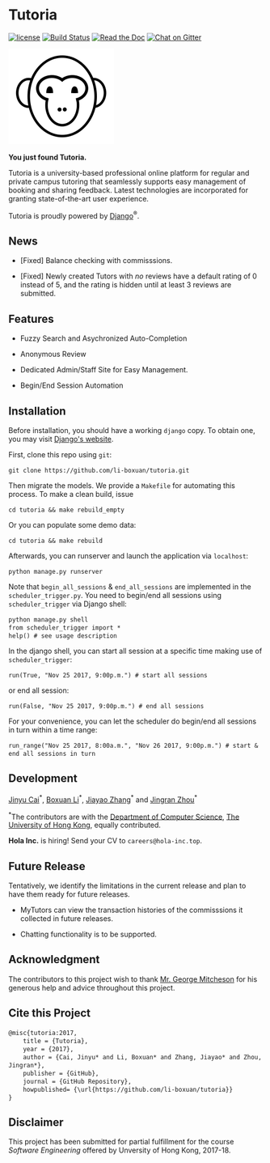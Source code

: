 # Tutoria
[![license](https://img.shields.io/github/license/mashape/apistatus.svg)](LICENSE)
[![Build Status](https://travis-ci.com/li-boxuan/tutoria.svg?token=9cK4Kmeqpdioyfb1EXxS&branch=master)](https://travis-ci.com/li-boxuan/tutoria)
[![Read the Doc](https://img.shields.io/badge/documentation-ready-brightgreen.svg)](http://htmlpreview.github.io/?https://github.com/li-boxuan/tutoria/blob/master/doc/index.html)
[![Chat on Gitter](https://badges.gitter.im/Hola-Inc/Tutoriac.svg)](https://gitter.im/Hola-Inc/Tutoria)

![Hola the Monkey](./favicon/hola.png)

**You just found Tutoria.**

Tutoria is a university-based professional online platform for regular and private
campus tutoring that seamlessly supports
easy management of booking and sharing feedback. Latest technologies
are incorporated for granting state-of-the-art user experience.

Tutoria is proudly powered by [Django](https://www.djangoproject.com/)<sup>®</sup>.


## News

- [Fixed] Balance checking with commisssions.

- [Fixed] Newly created Tutors with *no* reviews have a default rating of 0 instead of 5, and the rating is hidden until at least 3 reviews are submitted.

## Features

- Fuzzy Search and Asychronized Auto-Completion

- Anonymous Review

- Dedicated Admin/Staff Site for Easy Management.

- Begin/End Session Automation


## Installation

Before installation, you should have a working `django` copy. To obtain one,
you may visit [Django's website](https://www.djangoproject.com/).

First, clone this repo using `git`:

    git clone https://github.com/li-boxuan/tutoria.git

Then migrate the models. We provide a `Makefile` for automating
this process. To make a clean build, issue

    cd tutoria && make rebuild_empty

Or you can populate some demo data:

    cd tutoria && make rebuild
    
Afterwards, you can runserver and launch the application
via `localhost`:

    python manage.py runserver

Note that `begin_all_sessions` & `end_all_sessions` are implemented in the `scheduler_trigger.py`.
You need to begin/end all sessions using `scheduler_trigger` via Django shell:

    python manage.py shell
    from scheduler_trigger import *
    help() # see usage description

In the django shell, you can start all session at a specific time making use of `scheduler_trigger`:

    run(True, "Nov 25 2017, 9:00p.m.") # start all sessions

or end all session:

    run(False, "Nov 25 2017, 9:00p.m.") # end all sessions

For your convenience, you can let the scheduler do begin/end all sessions in turn within a time range:

    run_range("Nov 25 2017, 8:00a.m.", "Nov 26 2017, 9:00p.m.") # start & end all sessions in turn

## Development

[Jinyu Cai](https://www.linkedin.com/in/金雨-蔡-170b75108)<sup>&ast;</sup>,
[Boxuan Li](https://li-boxuan.github.io/)<sup>&ast;</sup>,
[Jiayao Zhang](https://i.cs.hku.hk/~jyzhang/)<sup>&ast;</sup> and
[Jingran Zhou](https://jrchow.github.io/)<sup>&ast;</sup>

<sup>&ast;</sup>The contributors are with the
[Department of Computer Science](https://www.cs.hku.hk/),
[The University of Hong Kong](https://www.hku.hk/), equally contributed.

**Hola Inc.** is hiring! Send your CV to `careers@hola-inc.top`.

## Future Release

Tentatively, we identify the limitations in the current release and
plan to have them ready for future releases.

- MyTutors can view the transaction histories of the commisssions it collected in future releases.

- Chatting functionality is to be supported.

## Acknowledgment

The contributors to this project wish to thank
[Mr. George Mitcheson](http://www.cs.hku.hk/people/profile.jsp?teacher=georgem)
for his generous help and advice throughout this project.

## Cite this Project

    @misc{tutoria:2017,
        title = {Tutoria},
        year = {2017},
        author = {Cai, Jinyu* and Li, Boxuan* and Zhang, Jiayao* and Zhou, Jingran*},
        publisher = {GitHub},
        journal = {GitHub Repository},
        howpublished= {\url{https://github.com/li-boxuan/tutoria}}
    }
    
 ## Disclaimer
 
 This project has been submitted for partial fulfillment for the course *Software Engineering* offered by Unversity of Hong Kong, 2017-18.

